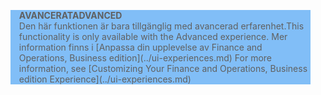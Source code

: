 <blockquote STYLE="background: #81BEF7;border-left:None"><span data-ttu-id="a462a-101"><b>AVANCERAT</b></span><span class="sxs-lookup"><span data-stu-id="a462a-101"><b>ADVANCED</b></span></span><br /><span data-ttu-id="a462a-102">Den här funktionen är bara tillgänglig med avancerad erfarenhet.</span><span class="sxs-lookup"><span data-stu-id="a462a-102">This functionality is only available with the Advanced experience.</span></span> <span data-ttu-id="a462a-103">Mer information finns i [Anpassa din upplevelse av Finance and Operations, Business edition](../ui-experiences.md) </span><span class="sxs-lookup"><span data-stu-id="a462a-103">For more information, see [Customizing Your Finance and Operations, Business edition  Experience](../ui-experiences.md) </span></span></blockquote>

